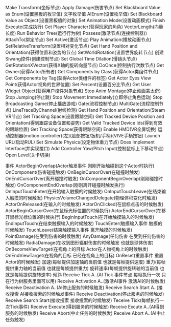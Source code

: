 Make Transform(坐标节点)
Apply Damage(伤害节点)
Set Blackboard Value as Enum(设置黑板的枚举值)
文字枚举值 AIEnum(设置枚举值)
Set Blackboard Value as Object(设置黑板值的对象)
Set Animation Mode(设置动画模式)
Finish Execute(完成执行)
Get Player Character(获得玩家的角色)
VectorLength(向量长度)
Run Behavior Tree(运行行为树)
Possess(激活节点(连接控制器))
AttachTo(绑定节点)
Set Active(激活节点)
Play Animation(播放动画节点)
SetRelativeTransform(设置相对变化节点)
Get Hand Position and Orientation(获得位置和姿势的节点)
SetWorldRotation(设置世界旋转节点)
创建Siwang控件(创建控制节点)
Set Global Time Dilation(慢镜头节点)
GetRotationXVector(获得X轴的旋转向量节点)
DoOnce(控制执行次数节点)
Get Owner(获得Actor所有者)
Get Components by Class(获得Actor类组件节点)
Get Components by Tag(获得Actor类组件的标签)
Get Actor Eyes View Point(获得Actor视角的世界位置)
Set Percent(设置百分比节点)
Get User Widget Object(获得用户控件对象节点)
Stop Anim Montage(停止动画蒙太奇)
Stop Jumping(停止跳)
Stop Movement Immediately(立即停止角色运动)
Stop Broadcasting Game(停止播放游戏)
Gate(流程控制节点)
MultiGate(流程控制节点)
LineTraceByChannel(射线检测)
Get Hand Position and Orientation(Steam VR节点)
Set Tracking Space(设置跟踪空间)
Get Tracked Device Position and Orientation(得到跟踪设备位置和姿势)
Get Valid Tracked Device Ids(得到有效的跟踪位置)
Get Tracking Space(获得跟踪空间)
Enable HMD(VR全屏切换)
运动控制器(motion controller)(左)(脸部按钮/扳机/手柄)(VIVE手柄按钮)
Launch URL(启动RUL)
Set Simulate Physics(设定物体重力节点)
Does Implement Interface(并实现接口)
Add Controller Yaw/Pitch Input(控制鼠标上下移动节点)
Open Level(关卡切换)

事件
ActorBeginOverlap(Actor触发事件 刚刚开始触碰到这个Actor时执行)
OnComponent(伤害碰撞触发)
OnBeginCursorOver(在碰撞时触发)
OnEndCursorOver(离开碰撞时触发)
OnComponentBeginOverlap(刚刚碰撞时触发)
OnComponentEndOverlap(刚刚离开碰撞时触发执行)
OnInputTouchEnter(在开始输入触摸的时候触发)
OnInputTouchLeave(在结束输入触摸的时候触发)
PhysicsVolumeChangedDelegate(物理体积变化时触发)
ActorOnReleased(在输入的时候触发)
ActorOnClicked(在鼠标点击的时候触发)
ActorBeginCursorOver(在鼠标光标位置的时候执行)
ActorEndCursorOver(在移开鼠标光标位置的时候执行)
BeginInputTouch(在开始触摸输入的时候触发)
EndInputTouch(在结束触摸输入的时候触发)
TouchEnter(触摸输入事件 触摸的时候触发)
TouchLeave(结束触摸输入事件 离开触摸的时候触发)
PointDamage(在受到伤害的时候触发)
AnyDamage(任何伤害 在受到任何伤害的时候触发)
RadiaDamage(在收到图形辐射伤害的时候触发 也就是球体伤害)
OnBecomeViewTarget(在视角上的目标 Actor在人物视角上的时候触发)
OnEndViewTarget(在视角的目标 已经在视角上的目标)
OnReset(重置事件 重置Actor的时候触发)
加速(每帧提供加速轴的当前值 也就是每帧提供速度)
重力(每帧提供重力轴的当前值 也就是每帧提供重力)
旋转速率(每帧提供旋转轴的当前值 也就是每帧提供旋转速率)
倾斜
Receive Tick A..(AI Tick 事件节点 每帧执行一次 只在行为树服务里面可以用)
Receive Activation A..(激活AI事件 激活AI的时候触发)
Receive Deactivation A..(AI停止服务的时候触发)
Receive Search Start A..(接收搜索 AI接收搜索的时候触发事件)
Receive Deactivation(停止服务的时候触发)
Receive Search Start(接收搜索 接收搜索的时候触发)
Teceive Tick(每帧执行一次Tick事件)
Receive Execute(得到服务的时候触发)
Receive Excute A..(AI得到服务的时候触发)
Receive Abort(中止任务的时候触发)
Receive Abort A..(AI中止任务触发)










